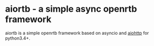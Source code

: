 
# aiortb - a simple async openrtb framework

aiortb is a simple openrtb framework based on asyncio and
[aiohttp](http://aiohttp.readthedocs.io) for python3.4+.
